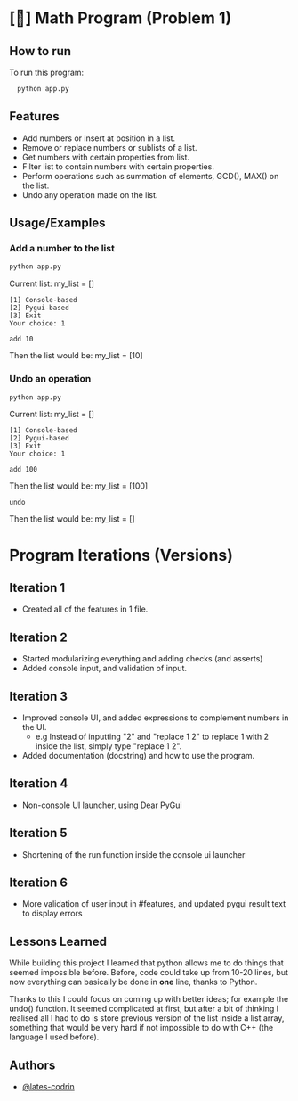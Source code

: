 # [:abacus:] Math Program (Problem 1)
## How to run

To run this program:
```bash
  python app.py
```


## Features

- Add numbers or insert at position in a list.
- Remove or replace numbers or sublists of a list.
- Get numbers with certain properties from list.
- Filter list to contain numbers with certain properties.
- Perform operations such as summation of elements, GCD(), MAX() on the list.
- Undo any operation made on the list.


## Usage/Examples

### Add a number to the list
```bash
python app.py
```
Current list: my_list = []
```text
[1] Console-based
[2] Pygui-based
[3] Exit
Your choice: 1
```

```
add 10
```
Then the list would be: my_list = [10]

### Undo an operation
```bash
python app.py
```
Current list: my_list = []
```text
[1] Console-based
[2] Pygui-based
[3] Exit
Your choice: 1
```

```
add 100
```
Then the list would be: my_list = [100]
```
undo
```
Then the list would be: my_list = []


# Program Iterations (Versions)

## Iteration 1

- Created all of the features in 1 file.

## Iteration 2
- Started modularizing everything and adding checks (and asserts)
- Added console input, and validation of input.

## Iteration 3
- Improved console UI, and added expressions to complement numbers in the UI.
   - e.g Instead of inputting "2" and "replace 1 2" to replace 1 with 2 inside the list, simply type "replace 1 2".
- Added documentation (docstring) and how to use the program.

## Iteration 4
- Non-console UI launcher, using Dear PyGui

## Iteration 5
- Shortening of the run function inside the console ui launcher

## Iteration 6
- More validation of user input in #features, and updated pygui result text to display errors
## Lessons Learned

While building this project I learned that python allows me to do things that seemed impossible before. Before, code could take up from 10-20 lines, but now everything can basically be done in __one__ line, thanks to Python.

Thanks to this I could focus on coming up with better ideas; for example the undo() function. It seemed complicated at first, but after a bit of thinking I realised all I had to do is store previous version of the list inside a list array, something that would be very hard if not impossible to do with C++ (the language I used before).


## Authors

- [@lates-codrin](https://github.com/lates-codrin)

